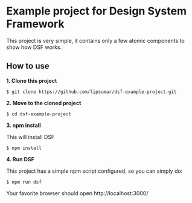 # Example project for Design System Framework

This project is very simple, it contains only a few atomic components to show how DSF works.


## How to use

**1. Clone this project**

  `$ git clone https://github.com/lipsumar/dsf-example-project.git`

**2. Move to the cloned project**

`$ cd dsf-example-project`

**3. npm install**

This will install DSF

`$ npm install`

**4. Run DSF**

This project has a simple npm script configured, so you can simply do:

`$ npm run dsf`

Your favorite browser should open http://localhost:3000/
